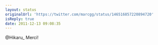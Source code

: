 ```yaml
---
layout: status
originalUrl: 'https://twitter.com/marcgg/status/146516857220894720'
isReply: true
date: 2011-12-13 09:08:35
---
```


@Hikaru_ Merci!
